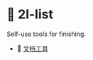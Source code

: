# 🧰 2l-list

Self-use tools for finishing.

- 📃 [文档工具](https://github.com/waringhu/2l-list/blob/main/posts/documentation-tools.md)
